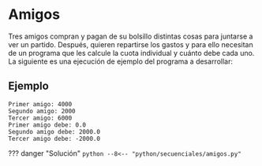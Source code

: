 # Amigos

Tres amigos compran y pagan de su bolsillo distintas cosas para juntarse a ver un partido. Después, quieren repartirse los gastos y para ello necesitan de un programa que les calcule la cuota individual y cuánto debe cada uno. La siguiente es una ejecución de ejemplo del programa a desarrollar:

## Ejemplo

```
Primer amigo: 4000
Segundo amigo: 2000
Tercer amigo: 6000
Primer amigo debe: 0.0
Segundo amigo debe: 2000.0
Tercer amigo debe: -2000.0
```

??? danger "Solución"
    ```python
    --8<-- "python/secuenciales/amigos.py"
    ```